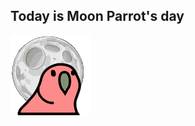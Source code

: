 <h2>Today is Moon Parrot's day</h2><img src="https://raw.githubusercontent.com/jmhobbs/cultofthepartyparrot.com/master/parrots/hd/moonparrot.gif" />